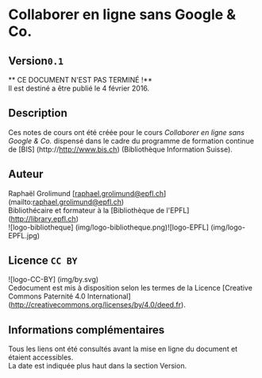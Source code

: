 # Collaborer en ligne sans Google & Co.

## Version`0.1`
** CE DOCUMENT N'EST PAS TERMINÉ !**   
Il est destiné a être publié le 4 février 2016.   

## Description
Ces notes de cours ont été créée pour le cours *Collaborer en ligne sans Google & Co.* dispensé dans le cadre du programme de formation continue de [BIS] (http://http://www.bis.ch) (Bibliothèque Information Suisse).   

## Auteur
Raphaël Grolimund [raphael.grolimund@epfl.ch] (mailto:raphael.grolimund@epfl.ch)   
Bibliothécaire et formateur à la [Bibliothèque de l'EPFL] (http://library.epfl.ch)   
![logo-bibliotheque] (img/logo-bibliotheque.png)![logo-EPFL] (img/logo-EPFL.jpg)   

## Licence `CC BY`
![logo-CC-BY] (img/by.svg)   
Cedocument est mis à disposition selon les termes de la Licence [Creative Commons Paternité 4.0 International] (http://creativecommons.org/licenses/by/4.0/deed.fr).   

## Informations complémentaires
Tous les liens ont été consultés avant la mise en ligne du document et étaient accessibles.   
La date est indiquée plus haut dans la section Version.   